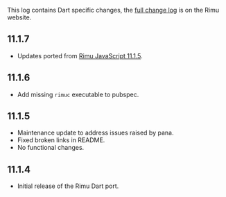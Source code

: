 This log contains Dart specific changes, the [full change
log](https://srackham.github.io/rimu/changelog.html) is on the Rimu website.

## 11.1.7
- Updates ported from [Rimu
  JavaScript 11.1.5](https://srackham.github.io/rimu/changelog.html).

## 11.1.6
- Add missing `rimuc` executable to pubspec.

## 11.1.5
- Maintenance update to address issues raised by pana.
- Fixed broken links in README.
- No functional changes.

## 11.1.4
- Initial release of the Rimu Dart port.